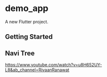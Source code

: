 # demo_app

A new Flutter project.

## Getting Started


## Navi Tree

https://www.youtube.com/watch?v=u8H652UY-L8&ab_channel=RivaanRanawat

